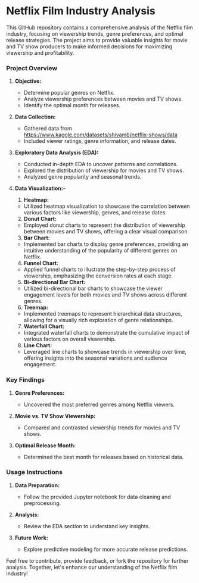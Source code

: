 # Netflix Film Industry Analysis

This GitHub repository contains a comprehensive analysis of the Netflix film industry, focusing on viewership trends, genre preferences, and optimal release strategies. The project aims to provide valuable insights for movie and TV show producers to make informed decisions for maximizing viewership and profitability.

### Project Overview

1. **Objective:**
   - Determine popular genres on Netflix.
   - Analyze viewership preferences between movies and TV shows.
   - Identify the optimal month for releases.

2. **Data Collection:**
   - Gathered data from https://www.kaggle.com/datasets/shivamb/netflix-shows/data
   - Included viewer ratings, genre information, and release dates.

3. **Exploratory Data Analysis (EDA):**
   - Conducted in-depth EDA to uncover patterns and correlations.
   - Explored the distribution of viewership for movies and TV shows.
   - Analyzed genre popularity and seasonal trends.
  
4. **Data Visualization:**-
   1. **Heatmap:**
   - Utilized heatmap visualization to showcase the correlation between various factors like viewership, genres, and release dates.

   2. **Donut Chart:**
   - Employed donut charts to represent the distribution of viewership between movies and TV shows, offering a clear visual comparison.
 
   3. **Bar Chart:**
   - Implemented bar charts to display genre preferences, providing an intuitive understanding of the popularity of different genres on Netflix.

   4. **Funnel Chart:**
   - Applied funnel charts to illustrate the step-by-step process of viewership, emphasizing the conversion rates at each stage.

   5. **Bi-directional Bar Chart:**
   - Utilized bi-directional bar charts to showcase the viewer engagement levels for both movies and TV shows across different genres.

   6. **Treemap:**
   - Implemented treemaps to represent hierarchical data structures, allowing for a visually rich exploration of genre relationships.

   7. **Waterfall Chart:**
   - Integrated waterfall charts to demonstrate the cumulative impact of various factors on overall viewership.

   8. **Line Chart:**
   - Leveraged line charts to showcase trends in viewership over time, offering insights into the seasonal variations and audience engagement.


### Key Findings

1. **Genre Preferences:**
   - Uncovered the most preferred genres among Netflix viewers.

2. **Movie vs. TV Show Viewership:**
   - Compared and contrasted viewership trends for movies and TV shows.

3. **Optimal Release Month:**
   - Determined the best month for releases based on historical data.

### Usage Instructions

1. **Data Preparation:**
   - Follow the provided Jupyter notebook for data cleaning and preprocessing.

2. **Analysis:**
   - Review the EDA section to understand key insights.

3. **Future Work:**
   - Explore predictive modeling for more accurate release predictions.

Feel free to contribute, provide feedback, or fork the repository for further analysis. Together, let's enhance our understanding of the Netflix film industry!

